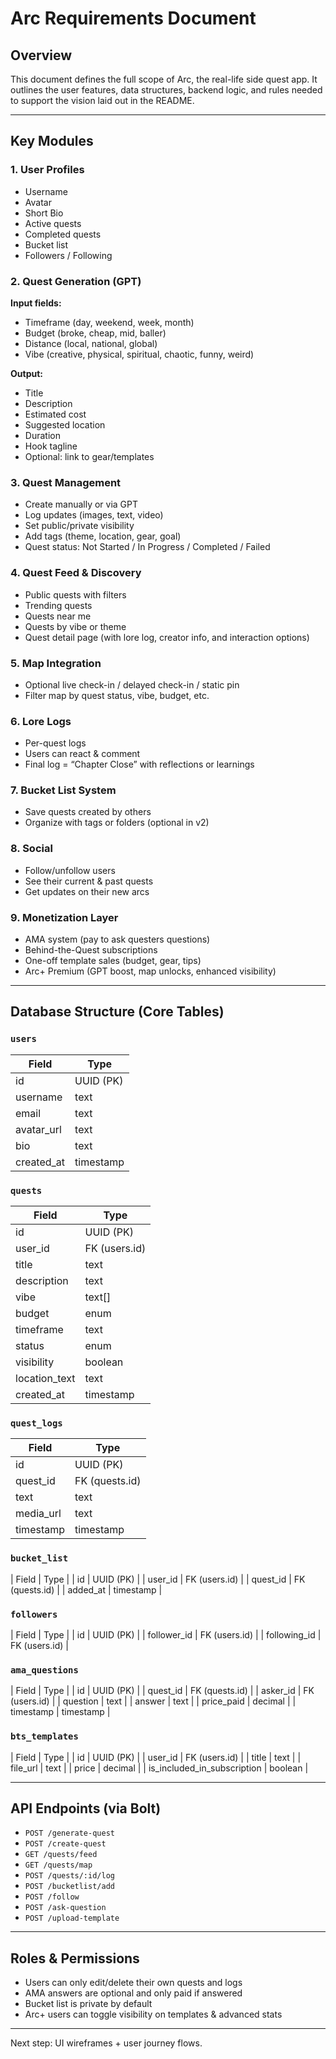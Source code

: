 # Arc Requirements Document

## Overview

This document defines the full scope of Arc, the real-life side quest app. It outlines the user features, data structures, backend logic, and rules needed to support the vision laid out in the README.

---

## Key Modules

### 1. **User Profiles**

* Username
* Avatar
* Short Bio
* Active quests
* Completed quests
* Bucket list
* Followers / Following

### 2. **Quest Generation (GPT)**

**Input fields:**

* Timeframe (day, weekend, week, month)
* Budget (broke, cheap, mid, baller)
* Distance (local, national, global)
* Vibe (creative, physical, spiritual, chaotic, funny, weird)

**Output:**

* Title
* Description
* Estimated cost
* Suggested location
* Duration
* Hook tagline
* Optional: link to gear/templates

### 3. **Quest Management**

* Create manually or via GPT
* Log updates (images, text, video)
* Set public/private visibility
* Add tags (theme, location, gear, goal)
* Quest status: Not Started / In Progress / Completed / Failed

### 4. **Quest Feed & Discovery**

* Public quests with filters
* Trending quests
* Quests near me
* Quests by vibe or theme
* Quest detail page (with lore log, creator info, and interaction options)

### 5. **Map Integration**

* Optional live check-in / delayed check-in / static pin
* Filter map by quest status, vibe, budget, etc.

### 6. **Lore Logs**

* Per-quest logs
* Users can react & comment
* Final log = “Chapter Close” with reflections or learnings

### 7. **Bucket List System**

* Save quests created by others
* Organize with tags or folders (optional in v2)

### 8. **Social**

* Follow/unfollow users
* See their current & past quests
* Get updates on their new arcs

### 9. **Monetization Layer**

* AMA system (pay to ask questers questions)
* Behind-the-Quest subscriptions
* One-off template sales (budget, gear, tips)
* Arc+ Premium (GPT boost, map unlocks, enhanced visibility)

---

## Database Structure (Core Tables)

### `users`

| Field       | Type      |
| ----------- | --------- |
| id          | UUID (PK) |
| username    | text      |
| email       | text      |
| avatar\_url | text      |
| bio         | text      |
| created\_at | timestamp |

### `quests`

| Field          | Type          |
| -------------- | ------------- |
| id             | UUID (PK)     |
| user\_id       | FK (users.id) |
| title          | text          |
| description    | text          |
| vibe           | text\[]       |
| budget         | enum          |
| timeframe      | text          |
| status         | enum          |
| visibility     | boolean       |
| location\_text | text          |
| created\_at    | timestamp     |

### `quest_logs`

| Field      | Type           |
| ---------- | -------------- |
| id         | UUID (PK)      |
| quest\_id  | FK (quests.id) |
| text       | text           |
| media\_url | text           |
| timestamp  | timestamp      |

### `bucket_list`

\| Field | Type |
\| id | UUID (PK) |
\| user\_id | FK (users.id) |
\| quest\_id | FK (quests.id) |
\| added\_at | timestamp |

### `followers`

\| Field | Type |
\| id | UUID (PK) |
\| follower\_id | FK (users.id) |
\| following\_id | FK (users.id) |

### `ama_questions`

\| Field | Type |
\| id | UUID (PK) |
\| quest\_id | FK (quests.id) |
\| asker\_id | FK (users.id) |
\| question | text |
\| answer | text |
\| price\_paid | decimal |
\| timestamp | timestamp |

### `bts_templates`

\| Field | Type |
\| id | UUID (PK) |
\| user\_id | FK (users.id) |
\| title | text |
\| file\_url | text |
\| price | decimal |
\| is\_included\_in\_subscription | boolean |

---

## API Endpoints (via Bolt)

* `POST /generate-quest`
* `POST /create-quest`
* `GET /quests/feed`
* `GET /quests/map`
* `POST /quests/:id/log`
* `POST /bucketlist/add`
* `POST /follow`
* `POST /ask-question`
* `POST /upload-template`

---

## Roles & Permissions

* Users can only edit/delete their own quests and logs
* AMA answers are optional and only paid if answered
* Bucket list is private by default
* Arc+ users can toggle visibility on templates & advanced stats

---

Next step: UI wireframes + user journey flows.
